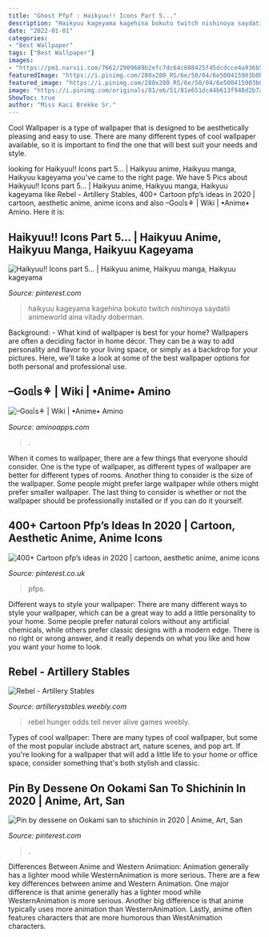 ```yaml
---
title: "Ghost Pfpf : Haikyuu!! Icons Part 5..."
description: "Haikyuu kageyama kagehina bokuto twitch nishinoya saydatii animeworld aina vitadiy doberman"
date: "2022-01-01"
categories:
- "Best Wallpaper"
tags: ["Best Wallpaper"]
images:
- "https://pm1.narvii.com/7662/2909689b2efc7dc64c608425f45dcdcce4a936b5r1-720-720v2_hq.jpg"
featuredImage: "https://i.pinimg.com/280x280_RS/6e/50/04/6e500415903b0b04c5971ac470d287e7.jpg"
featured_image: "https://i.pinimg.com/280x280_RS/6e/50/04/6e500415903b0b04c5971ac470d287e7.jpg"
image: "https://i.pinimg.com/originals/81/e6/51/81e651dc44b613f948d2b7ac092aef45.jpg"
ShowToc: true
author: "Miss Kaci Brekke Sr."
---
```



Cool Wallpaper is a type of wallpaper that is designed to be aesthetically pleasing and easy to use. There are many different types of cool wallpaper available, so it is important to find the one that will best suit your needs and style.

	

		
looking for Haikyuu!! Icons part 5... | Haikyuu anime, Haikyuu manga, Haikyuu kageyama you've came to the right page. We have 5 Pics about Haikyuu!! Icons part 5... | Haikyuu anime, Haikyuu manga, Haikyuu kageyama like Rebel - Artillery Stables, 400+ Cartoon pfp’s ideas in 2020 | cartoon, aesthetic anime, anime icons and also –Goᥲᥣs⚘ | Wiki | •Anime• Amino. Here it is:
		
    
## Haikyuu!! Icons Part 5... | Haikyuu Anime, Haikyuu Manga, Haikyuu Kageyama

<img loading=lazy src="https://i.pinimg.com/originals/81/e6/51/81e651dc44b613f948d2b7ac092aef45.jpg" onerror="this.onerror=null;this.src='https://tse2.mm.bing.net/th?id=OIP.6FoJQ4MWnEfD9_-cHjQ06gHaHa&amp;pid=15.1';" alt="Haikyuu!! Icons part 5... | Haikyuu anime, Haikyuu manga, Haikyuu kageyama">

_Source: pinterest.com_

>haikyuu kageyama kagehina bokuto twitch nishinoya saydatii animeworld aina vitadiy doberman. 

	

Background: - What kind of wallpaper is best for your home?
Wallpapers are often a deciding factor in home décor. They can be a way to add personality and flavor to your living space, or simply as a backdrop for your pictures. Here, we'll take a look at some of the best wallpaper options for both personal and professional use.

    
## –Goᥲᥣs⚘ | Wiki | •Anime• Amino

<img loading=lazy src="https://pm1.narvii.com/7662/2909689b2efc7dc64c608425f45dcdcce4a936b5r1-720-720v2_hq.jpg" onerror="this.onerror=null;this.src='https://tse2.mm.bing.net/th?id=OIP.-l6NUmCCktsqdmtWhBIgQQHaHa&amp;pid=15.1';" alt="–Goᥲᥣs⚘ | Wiki | •Anime• Amino">

_Source: aminoapps.com_

>. 

	

When it comes to wallpaper, there are a few things that everyone should consider. One is the type of wallpaper, as different types of wallpaper are better for different types of rooms. Another thing to consider is the size of the wallpaper. Some people might prefer large wallpaper while others might prefer smaller wallpaper. The last thing to consider is whether or not the wallpaper should be professionally installed or if you can do it yourself.

    
## 400+ Cartoon Pfp’s Ideas In 2020 | Cartoon, Aesthetic Anime, Anime Icons

<img loading=lazy src="https://i.pinimg.com/280x280_RS/6e/50/04/6e500415903b0b04c5971ac470d287e7.jpg" onerror="this.onerror=null;this.src='https://tse3.mm.bing.net/th?id=OIP.6u9a_P6IGGR-2BpxfjjMpAAAAA&amp;pid=15.1';" alt="400+ Cartoon pfp’s ideas in 2020 | cartoon, aesthetic anime, anime icons">

_Source: pinterest.co.uk_

>pfps. 

	

Different ways to style your wallpaper:
There are many different ways to style your wallpaper, which can be a great way to add a little personality to your home. Some people prefer natural colors without any artificial chemicals, while others prefer classic designs with a modern edge. There is no right or wrong answer, and it really depends on what you like and how you want your home to look.

    
## Rebel - Artillery Stables

<img loading=lazy src="https://artillerystables.weebly.com/uploads/8/9/3/3/89332996/rebel_orig.png" onerror="this.onerror=null;this.src='https://tse2.mm.bing.net/th?id=OIP.uBWhRlZEEmwkjeP5QVGHUQHaE8&amp;pid=15.1';" alt="Rebel - Artillery Stables">

_Source: artillerystables.weebly.com_

>rebel hunger odds tell never alive games weebly. 

	

Types of cool wallpaper:
There are many types of cool wallpaper, but some of the most popular include abstract art, nature scenes, and pop art. If you're looking for a wallpaper that will add a little life to your home or office space, consider something that's both stylish and classic.

    
## Pin By Dessene On Ookami San To Shichinin In 2020 | Anime, Art, San

<img loading=lazy src="https://i.pinimg.com/736x/25/f5/bf/25f5bf1c8de5d2d08ebe6ff549544fc6.jpg" onerror="this.onerror=null;this.src='https://tse1.mm.bing.net/th?id=OIP.RmSqA_vZm4kVqGtymSMTtAAAAA&amp;pid=15.1';" alt="Pin by dessene on Ookami san to shichinin in 2020 | Anime, Art, San">

_Source: pinterest.com_

>. 

	

Differences Between Anime and Western Animation: Animation generally has a lighter mood while WesternAnimation is more serious.
There are a few key differences between anime and Western Animation. One major difference is that anime generally has a lighter mood while WesternAnimation is more serious. Another big difference is that anime typically uses more animation than WesternAnimation. Lastly, anime often features characters that are more humorous than WestAnimation characters.

